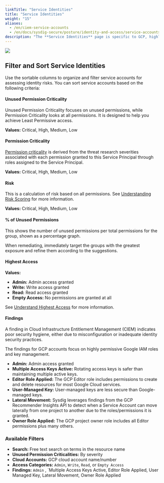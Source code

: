 ```yaml
---
linkTitle: "Service Identities"
title: "Service Identities"
weight: "15"
aliases:
  - /en/ciem-service-accounts
  - /en/docs/sysdig-secure/posture/identity-and-access/service-accounts/
description: "The **Service Identities** page is specific to GCP, highlighting the risks linked to your GCP service accounts. You can utilize the detail drawers on this page to assess and address identity risks associated with individual service accounts and their permissions within your GCP environment."
---
```

![](/image/service_identities.png)

## Filter and Sort Service Identities

Use the sortable columns to organize and filter service accounts for assessing identity risks. You can sort service accounts based on the following criteria:

#### Unused Permission Criticality

Unused Permission Criticality focuses on unused permissions, while Permission Criticality looks at all permissions. It is designed to help you achieve Least Permissive access.

**Values:** Critical, High, Medium, Low

#### Permission Criticality

[Permission criticality](/en/docs/sysdig-secure/identity/#understanding-permission-criticality-scoring) is derived from the threat research severities associated with each permission granted to this Service Principal through roles assigned to the Service Principal.

**Values:** Critical, High, Medium, Low

#### Risk

This is a calculation of risk based on all permissions. See [Understanding Risk Scoring](/en/docs/sysdig-secure/posture/identity-and-access/#understanding-risk-scoring) for more information.

**Values:** Critical, High, Medium, Low

#### % of Unused Permissions 

This shows the number of unused permissions per total permissions for the group, shown as a percentage graph. 

When remediating, immediately target the groups with the greatest exposure and refine them according to the suggestions.

#### Highest Access

**Values:**  

* **Admin:** Admin access granted
* **Write:** Write access granted
* **Read:** Read access granted
* **Empty Access:** No permissions are granted at all

See [Understand Highest Access](/en/docs/sysdig-secure/posture/identity-and-access/#understand-highest-access) for more information.

#### Findings 

A finding in Cloud Infrastructure Entitlement Management (CIEM) indicates poor security hygiene, either due to misconfiguration or inadequate identity security practices.  

The findings for GCP accounts focus on highly permissive Google IAM roles and key management.

* **Admin:** Admin access granted
* **Multiple Access Keys Active:** Rotating access keys is safer than maintaining multiple active keys. 
* **Editor Role Applied:** The GCP Editor role includes permissions to create and delete resources for most Google Cloud services.
* **User-Managed Key:** User-managed keys are less secure than Google-managed keys. 
* **Lateral Movement:** Sysdig leverages findings from the GCP Recommender Insights API to detect when a Service Account can move laterally from one project to another due to the roles/permissions it is granted.
* **Owner Role Applied:** The GCP project owner role includes all Editor permissions plus many others.

### Available Filters

* **Search:** Free text search on terms in the resource name
* **Unused Permission Criticalities:** By severity
* **Cloud Accounts:** GCP cloud account name/number 
* **Access Categories:** `Admin`, `Write`, `Read`, or `Empty Access`
* **Findings:** `Admin` , `Multiple Access Keys Active, Editor Role Applied, User Managed Key, Lateral Movement, Owner Role Applied